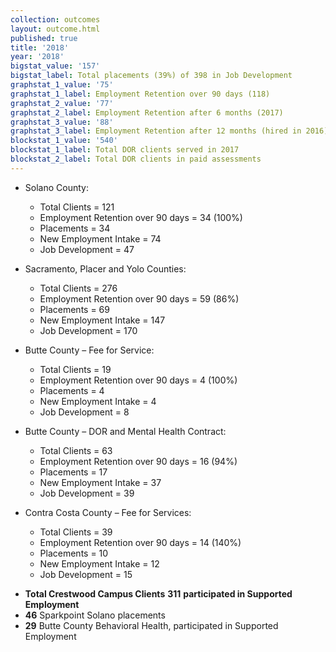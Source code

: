 ```yaml
---
collection: outcomes
layout: outcome.html
published: true
title: '2018'
year: '2018'
bigstat_value: '157'
bigstat_label: Total placements (39%) of 398 in Job Development
graphstat_1_value: '75'
graphstat_1_label: Employment Retention over 90 days (118)
graphstat_2_value: '77'
graphstat_2_label: Employment Retention after 6 months (2017)
graphstat_3_value: '88'
graphstat_3_label: Employment Retention after 12 months (hired in 2016)
blockstat_1_value: '540'
blockstat_1_label: Total DOR clients served in 2017
blockstat_2_label: Total DOR clients in paid assessments
---
```

* Solano County:
  - Total Clients = 121
  - Employment Retention over 90 days = 34 (100%)
  - Placements = 34
  - New Employment Intake = 74
  - Job Development = 47

* Sacramento, Placer and Yolo Counties:
  - Total Clients = 276
  - Employment Retention over 90 days = 59 (86%)
  - Placements = 69
  - New Employment Intake = 147
  - Job Development = 170

* Butte County – Fee for Service:
  - Total Clients = 19
  - Employment Retention over 90 days = 4 (100%)
  - Placements = 4
  - New Employment Intake = 4
  - Job Development = 8

* Butte County – DOR and Mental Health Contract:
  - Total Clients = 63
  - Employment Retention over 90 days = 16 (94%)
  - Placements = 17
  - New Employment Intake = 37
  - Job Development = 39

* Contra Costa County – Fee for Services:
  - Total Clients = 39
  - Employment Retention over 90 days = 14 (140%)
  - Placements = 10
  - New Employment Intake = 12
  - Job Development = 15


- **Total Crestwood Campus Clients** **311** **participated in Supported Employment**
- **46** Sparkpoint Solano placements
- **29** Butte County Behavioral Health, participated in Supported Employment

